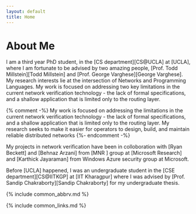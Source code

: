```yaml
---
layout: default
title: Home
---
```

<main id="main" class="site-main">

<h1 class="title-small-caps">About Me</h1>


<div class="bio" markdown="1">
I am a third year PhD student, in the [CS department][CS@UCLA] at [UCLA], where I am fortunate to be advised by two amazing people, [Prof. Todd Millstein][Todd Millstein] and [Prof. George Varghese][George Varghese]. My research interests lie at the intersection of Networks and Programming Languages. My work is focused on addressing two key limitations in the current network verification technology - the lack of formal specifications, and a shallow application that is limited only to the routing layer. 

{% comment -%}
My work is focused on addressing the limitations in the current network verification technology - the lack of formal specifications, and a shallow application that is limited only to the routing layer.
My research seeks to make it easier for operators to design, build, and maintain reliable distributed networks
{%- endcomment -%}

My projects in network verification have been in colloboration with [Ryan Beckett] and [Behnaz Arzani] from [MNR ] group at [Microsoft Research] and [Karthick Jayaraman] from Windows Azure security group at Microsoft.

Before [UCLA] happened, I  was an undergraduate student in the [CSE department][CS@IITKGP] at [IIT Kharagpur] where I was advised by [Prof. Sandip Chakraborty][Sandip Chakraborty] for my undergraduate thesis.


{% include common_abbrv.md %}

{% include common_links.md %}
</div>
</main>




